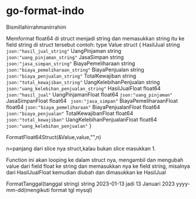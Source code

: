 # go-format-indo

Bismillahirrahmanirrahim

Memformat float64 di struct menjadi string dan memasukkan string itu ke field string di struct tersebut
contoh:
type Value struct {
	HasilJual                   string  `json:"hasil_jual_string"`
	UangPinjaman                string  `json:"uang_pinjaman_string"`
	JasaSimpan                  string  ` json:"jasa_simpan_string"`
	BiayaPemeliharaan           string  `json:"biaya_pemeliharaan_string"`
	BiayaPenjualan              string  `json:"biaya_penjualan_string"`
	TotalKewajiban              string  `json:"total_kewajiban_string"`
	UangKelebihanPenjualan      string  `json:"uang_kelebihan_penjualan_string"`
	HasilJualFloat              float64 `json:"hasil_jual"`
	UangPinjamanFloat           float64 `json:"uang_pinjaman"`
	JasaSimpanFloat             float64 ` json:"jasa_simpan"`
	BiayaPemeliharaanFloat      float64 `json:"biaya_pemeliharaan"`
	BiayaPenjualanFloat         float64 `json:"biaya_penjualan"`
	TotalKewajibanFloat         float64 `json:"total_kewajiban"`
	UangKelebihanPenjualanFloat float64 `json:"uang_kelebihan_penjualan"`
}

FormatFloat64Struct(&Value,value,"",n)

n=panjang dari slice nya struct,kalau bukan slice masukkan 1.

Function ini akan looping ke dalam struct nya, mengambil dan mengubah value dari field float ke string dan memasukkan nya ke field string, misalnya dari HasilJualFloat kemudian diubah dan dimasukkan ke HasilJual

FormatTanggal(tanggal string) string
2023-01-13 jadi 13 Januari 2023 yyyy-mm-dd(mengikuti format tgl mysql)
